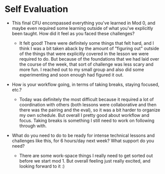 # Self Evaluation

- This final CFU encompassed everything you've learned in Mod 0, and maybe even required some learning outside of what you've explicitly been taught. How did it feel as you faced these challenges?

  * It felt good! There were definitely some things that felt hard, and I think I was a bit taken aback by the amount of "figuring out" outside of the things that were explicitly covered in the lesson we were required to do. But because of the foundations that we had laid over the course of the week, that sort of challenge was less scary and more fun. I reached out to my small group and also did some experimenting and soon enough had figured it out.

- How is your workflow going, in terms of taking breaks, staying focused, etc.?

  * Today was definitely the most difficult because it required a lot of coordination with others (both lessons were collaborative and then there was the pairing and the eval), so it was a bit harder to organize my own schedule. But overall I pretty good about workflow and focus. Taking breaks is something I still need to work on following through with.

- What do you need to do to be ready for intense technical lessons and challenges like this, for 6 hours/day next week? What support do you need?

  * There are some work-space things I really need to get sorted out before we start mod 1. But overall feeling just really excited, and looking forward to it :) 
